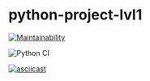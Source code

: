 # python-project-lvl1
[![Maintainability](https://api.codeclimate.com/v1/badges/a99a88d28ad37a79dbf6/maintainability)](https://codeclimate.com/github/codeclimate/codeclimate/maintainability)

![Python CI](https://github.com/belousovsergey56/python-project-lvl1/workflows/Python%20CI/badge.svg?branch=master)  

[![asciicast](https://asciinema.org/a/389676.png)](https://asciinema.org/a/389676)
